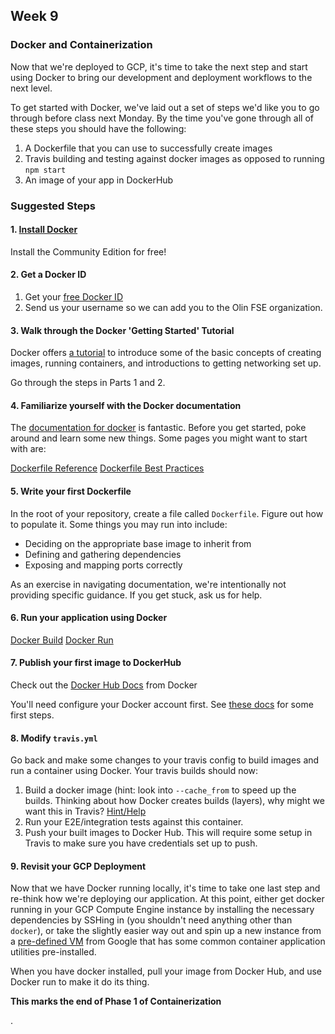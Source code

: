 ## Week 9

### Docker and Containerization

Now that we're deployed to GCP, it's time to take the next step and start using Docker to bring our development and deployment workflows to the next level. 

To get started with Docker, we've laid out a set of steps we'd like you to go through before class next Monday. By the time you've gone through all of these steps you should have the following:

1. A Dockerfile that you can use to successfully create images
2. Travis building and testing against docker images as opposed to running `npm start`
3. An image of your app in DockerHub

### Suggested Steps

#### 1. [Install Docker](https://docs.docker.com/install/#updates-and-patches)

Install the Community Edition for free!

#### 2. Get a Docker ID

1. Get your [free Docker ID](https://docs.docker.com/docker-hub/accounts/)
2. Send us your username so we can add you to the Olin FSE organization.

#### 3. Walk through the Docker 'Getting Started' Tutorial

Docker offers [a tutorial](https://docs.docker.com/get-started/) to introduce some of the basic concepts of creating images, running containers, and introductions to getting networking set up. 

Go through the steps in Parts 1 and 2. 

#### 4. Familiarize yourself with the Docker documentation
The [documentation for docker](https://docs.docker.com/) is fantastic. Before you get started, poke around and learn some new things. Some pages you might want to start with are:

[Dockerfile Reference](https://docs.docker.com/engine/reference/builder/#usage)
[Dockerfile Best Practices](https://docs.docker.com/develop/develop-images/dockerfile_best-practices/#the-dockerfile-instructions)

#### 5. Write your first Dockerfile

In the root of your repository, create a file called `Dockerfile`. Figure out how to populate it. Some things you may run into include:

- Deciding on the appropriate base image to inherit from
- Defining and gathering dependencies
- Exposing and mapping ports correctly

As an exercise in navigating documentation, we're intentionally not providing specific guidance. If you get stuck, ask us for help. 

#### 6. Run your application using Docker

[Docker Build](https://docs.docker.com/engine/reference/commandline/build/)
[Docker Run](https://docs.docker.com/engine/reference/run/)

#### 7. Publish your first image to DockerHub

Check out the [Docker Hub Docs](https://docs.docker.com/docker-hub/repos/#webhooks) from Docker

You'll need configure your Docker account first. See [these docs](https://docs.docker.com/docker-cloud/builds/push-images/) for some first steps.

#### 8. Modify `travis.yml` 
Go back and make some changes to your travis config to build images and run a container using Docker. Your travis builds should now:

1. Build a docker image (hint: look into `--cache_from` to speed up the builds. Thinking about how Docker creates builds (layers), why might we want this in Travis? [Hint/Help](https://medium.com/mobileforgood/coding-tips-patterns-for-continuous-integration-with-docker-on-travis-ci-9cedb8348a62)
2. Run your E2E/integration tests against this container. 
3. Push your built images to Docker Hub. This will require some setup in Travis to make sure you have credentials set up to push. 

#### 9. Revisit your GCP Deployment

Now that we have Docker running locally, it's time to take one last step and re-think how we're deploying our application. At this point, either get docker running in your GCP Compute Engine instance by installing the necessary dependencies by SSHing in (you shouldn't need anything other than `docker`), or take the slightly easier way out and spin up a new instance from a [pre-defined VM](https://cloud.google.com/compute/docs/images#os-compute-support) from Google that has some common container application utilities pre-installed.

When you have docker installed, pull your image from Docker Hub, and use Docker run to make it do its thing. 

**This marks the end of Phase 1 of Containerization**




.




